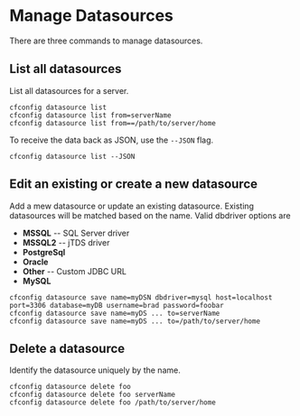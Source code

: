 # Manage Datasources

There are three commands to manage datasources.

## List all datasources

List all datasources for a server.

```
cfconfig datasource list
cfconfig datasource list from=serverName
cfconfig datasource list from==/path/to/server/home
```

To receive the data back as JSON, use the `--JSON` flag.

```
cfconfig datasource list --JSON
```

## Edit an existing or create a new datasource

Add a mew datasource or update an existing datasource.  Existing datasources will be matched based on the name.
Valid dbdriver options are
- **MSSQL** -- SQL Server driver
- **MSSQL2** -- jTDS driver
- **PostgreSql**
- **Oracle**
- **Other** -- Custom JDBC URL
- **MySQL**

```
cfconfig datasource save name=myDSN dbdriver=mysql host=localhost port=3306 database=myDB username=brad password=foobar
cfconfig datasource save name=myDS ... to=serverName
cfconfig datasource save name=myDS ... to=/path/to/server/home
```

## Delete a datasource

Identify the datasource uniquely by the name.

```
cfconfig datasource delete foo
cfconfig datasource delete foo serverName
cfconfig datasource delete foo /path/to/server/home
```
